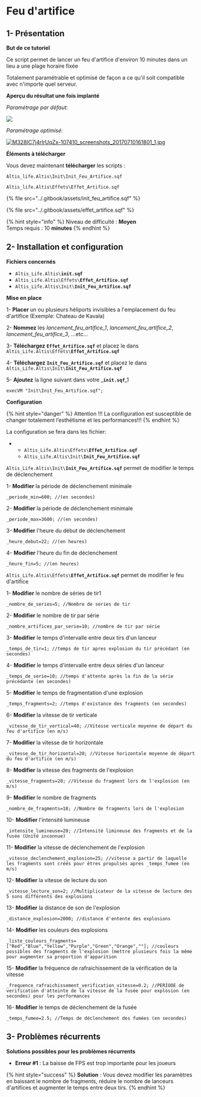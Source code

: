 # Feu d'artifice

## 1- Présentation <a id="bkmrk-page-title"></a>

**But de ce tutoriel**

Ce script permet de lancer un feu d'artifice d'environ 10 minutes dans un lieu a une plage horaire fixée

Totalement paramétrable et optimisé de façon a ce qu'il soit compatible avec n'importe quel serveur.

**Aperçu du résultat une fois implanté**

_Paramétrage par défaut:_

![](https://wiki.altisdev.com/uploads/images/gallery/2017-08-Aug/scaled-840-0/UDiCWpnl6KdAem3r-image-1503512016448.png)

 _Paramétrage optimisé:_

[![M328IC7j4rlrUqZx-107410\_screenshots\_20170710161801\_1.jpg](https://wiki.altisdev.com/uploads/images/gallery/2017-08-Aug/scaled-840-0/M328IC7j4rlrUqZx-107410_screenshots_20170710161801_1.jpg)](https://wiki.altisdev.com/uploads/images/gallery/2017-08-Aug/M328IC7j4rlrUqZx-107410_screenshots_20170710161801_1.jpg)

**Éléments à télécharger**

Vous devez maintenant **télécharger** les scripts :

`Altis_life.Altis\Init\Init_Feu_Artifice.sqf`

`Altis_life.Altis\Effets\Effet_Artifice.sqf`

{% file src="../.gitbook/assets/init\_feu\_artifice.sqf" %}

{% file src="../.gitbook/assets/effet\_artifice.sqf" %}

{% hint style="info" %}
Niveau de difficulté : **Moyen**  
Temps requis : 10 **minutes**
{% endhint %}

## 2- Installation et configuration <a id="bkmrk-page-title"></a>

**Fichiers concernés** 

* `Altis_Life.Altis\`**`init.sqf`**
* `Altis_Life.Altis\Effets\`**`Effet_Artifice.sqf`**
* `Altis_Life.Altis\Init\`**`Init_Feu_Artifice.sqf`**

**Mise en place**

1- **Placer** un ou plusieurs héliports invisibles a l'emplacement du feu d'artifice \(Exemple: Chateau de Kavala\)

 2- **Nommez** les _lancement\_feu\_artifice\_1_, _lancement\_feu\_artifice\_2_, _lancement\_feu\_artifice\_3_, ...etc...

3- **Téléchargez**  **`Effet_Artifice.sqf`** et placez le dans  `Altis_Life.Altis\Effets\`**`Effet_Artifice.sqf`** 

4- **Téléchargez**  **`Init_Feu_Artifice.sqf`** et placez le dans  `Altis_Life.Altis\Init\`**`Init_Feu_Artifice.sqf`**

5- **Ajoutez** la ligne suivant dans votre _**`init.sqf`**_1

```text
execVM "Init\Init_Feu_Artifice.sqf";
```

**Configuration**

{% hint style="danger" %}
 Attention !!! La configuration est susceptible de changer totalement l’esthétisme et les performances!!!
{% endhint %}

La configuration se fera dans les fichier:

* * `Altis_Life.Altis\Effets\`**`Effet_Artifice.sqf`**
  * `Altis_Life.Altis\Init\`**`Init_Feu_Artifice.sqf`**

`Altis_Life.Altis\Init\`**`Init_Feu_Artifice.sqf`** permet de modifier le temps de déclenchement

1- **Modifier** la période de déclenchement minimale

```text
_periode_min=600; //(en secondes)
```

2- **Modifier** la période de déclenchement minimale

```text
_periode_max=3600; //(en secondes)
```

3- **Modifier** l'heure du début de déclenchement

```text
_heure_debut=22; //(en heures)
```

4- **Modifier** l'heure du fin de déclenchement

```text
_heure_fin=5; //(en heures)
```

`Altis_Life.Altis\Effets\`**`Effet_Artifice.sqf`** permet de modifier le feu d'artifice

1- **Modifier** le nombre de séries de tir1

```text
_nombre_de_series=5; //Nombre de series de tir
```

2- **Modifier** le nombre de tir par série

```text
_nombre_artifices_par_serie=10; //nombre de tir par série
```

3- **Modifier** le temps d'intervalle entre deux tirs d'un lanceur

```text
_temps_de_tir=1; //temps de tir apres explosion du tir précédant (en secondes)
```

4- **Modifier** le temps d'intervalle entre deux séries d'un lanceur

```text
_temps_de_serie=10; //temps d'attente après la fin de la série précédante (en secondes)
```

5- **Modifier** le temps de fragmentation d'une explosion

```text
_temps_fragments=2; //temps d'existance des fragments (en secondes)
```

6- **Modifier** la vitesse de tir verticale

```text
_vitesse_de_tir_vertical=40; //Vitesse verticale moyenne de départ du feu d'artifice (en m/s)
```

7- **Modifier** la vitesse de tir horizontale

```text
_vitesse_de_tir_horizontal=20; //Vitesse horizontale moyenne de départ du feu d'artifice (en m/s)
```

8- **Modifier** la vitesse des fragments de l'explosion

```text
_vitesse_fragments=20; //Vitesse du fragment lors de l'explosion (en m/s)
```

9- **Modifier** le nombre de fragments

```text
_nombre_de_fragments=18; //Nombre de fragments lors de l'explosion
```

10- **Modifier** l'intensité lumineuse

```text
_intensite_lumineuse=20; //Intensité limineuse des fragments et de la fusée (Unité inconnue)
```

11- **Modifier** la vitesse de déclenchement de l'explosion

```text
_vitesse_declenchement_explosion=25; //vitesse a partir de laquelle les fragments sont créés pour êtres propulsés apres _temps_fumee (en m/s)
```

12- **Modifier** la vitesse de lecture du son

```text
_vitesse_lecture_son=2; //Multiplicateur de la vitesse de lecture des 5 sons différents des explosions
```

13- **Modifier** la distance de son de l'explosion

```text
_distance_explosion=2000; //distance d'entente des explosions
```

14- **Modifier** les couleurs des explosions

```text
_liste_couleurs_fragments=["Red","Blue","Yellow","Purple","Green","Orange",""]; //couleurs possibles des fragments de l'explosion (mettre plusieurs fois la même pour augmenter sa proportion d'apparition
```

15- **Modifier** la fréquence de rafraichissement de la vérification de la vitesse

```text
_frequence_rafraichissement_verification_vitesse=0.2; //PERIODE de verification d'atteinte de la vitesse de la fusée pour explosion (en secondes) pour les performances
```

16- **Modifier** le temps de déclenchement de la fusée

```text
_temps_fumee=2.5; //Temps de déclenchement des fumées (en secondes)
```

## 3- Problèmes récurrents <a id="bkmrk-page-title"></a>

**Solutions possibles pour les problèmes récurrents**

* **Erreur \#1** : La baisse de FPS est trop importante pour les joueurs

{% hint style="success" %}
**Solution** : Vous devez modifier les paramètres en baissant le nombre de fragments, réduire le nombre de lanceurs d'artifices et augmenter le temps entre deux tirs.
{% endhint %}

